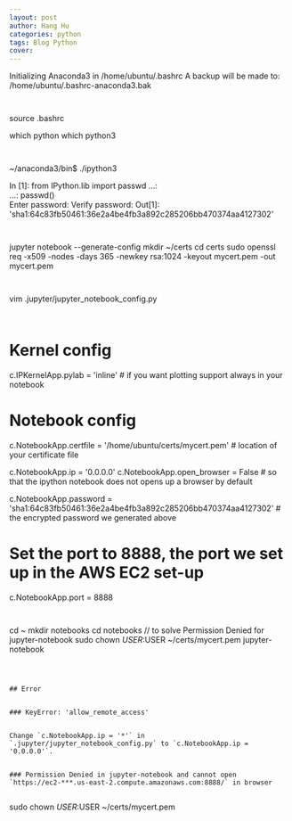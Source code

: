```yaml
---
layout: post
author: Hang Hu
categories: python
tags: Blog Python 
cover: 
---
```

Initializing Anaconda3 in /home/ubuntu/.bashrc
A backup will be made to: /home/ubuntu/.bashrc-anaconda3.bak
```


```
source .bashrc

which python
which python3
```


```
~/anaconda3/bin$ ./ipython3

In [1]: from IPython.lib import passwd 
...:  
...: passwd()           
Enter password: 
Verify password: 
Out[1]: 'sha1:64c83fb50461:36e2a4be4fb3a892c285206bb470374aa4127302'
```


```
jupyter notebook --generate-config
mkdir ~/certs
cd certs
sudo openssl req -x509 -nodes -days 365 -newkey rsa:1024 -keyout mycert.pem -out mycert.pem
```


```

vim .jupyter/jupyter_notebook_config.py
```


```
# Kernel config

c.IPKernelApp.pylab = 'inline'  # if you want plotting support always in your notebook

# Notebook config

c.NotebookApp.certfile = '/home/ubuntu/certs/mycert.pem' # location of your certificate file

c.NotebookApp.ip = '0.0.0.0'
c.NotebookApp.open_browser = False  # so that the ipython notebook does not opens up a browser by default

c.NotebookApp.password = 'sha1:64c83fb50461:36e2a4be4fb3a892c285206bb470374aa4127302'  # the encrypted password we generated above

# Set the port to 8888, the port we set up in the AWS EC2 set-up

c.NotebookApp.port = 8888
```


```
cd ~
mkdir notebooks
cd notebooks
// to solve Permission Denied for jupyter-notebook
sudo chown $USER:$USER ~/certs/mycert.pem
jupyter-notebook
```



## Error


### KeyError: 'allow_remote_access'


Change `c.NotebookApp.ip = '*'` in `.jupyter/jupyter_notebook_config.py` to `c.NotebookApp.ip = '0.0.0.0'`.


### Permission Denied in jupyter-notebook and cannot open `https://ec2-***.us-east-2.compute.amazonaws.com:8888/` in browser


```
sudo chown $USER:$USER ~/certs/mycert.pem
```
